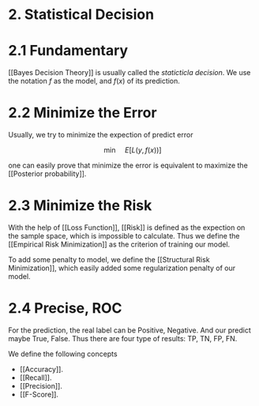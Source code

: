 # 2. Statistical Decision

# 2.1 Fundamentary
[[Bayes Decision Theory]] is usually called the _staticticla decision_. We use the notation $f$ as the model, and $f(x)$ of its prediction.

# 2.2 Minimize the Error

Usually, we try to minimize the expection of predict error

$$ \min \quad E[L(y, f(x))] $$

one can easily prove that minimize the error is equivalent to maximize the [[Posterior probability]].


# 2.3 Minimize the Risk

With the help of [[Loss Function]], [[Risk]] is defined as the expection on the sample space, which is impossible to calculate. Thus we define the [[Empirical Risk Minimization]] as the criterion of training our model.

To add some penalty to model, we define the [[Structural Risk Minimization]], which easily added some regularization penalty of our model.


# 2.4 Precise, ROC

For the prediction, the real label can be Positive, Negative. And our predict maybe True, False. Thus there are four type of results: TP, TN, FP, FN.

We define the following concepts

- [[Accuracy]].
- [[Recall]].
- [[Precision]].
- [[F-Score]].